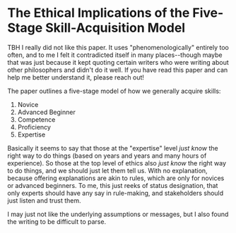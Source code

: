 # The Ethical Implications of the Five-Stage Skill-Acquisition Model

TBH I really did not like this paper. It uses "phenomenologically" entirely too often, and to me I felt it contradicted itself in many places--though maybe that was just because it kept quoting certain writers who were writing about other philosophers and didn't do it well. If you have read this paper and can help me better understand it, please reach out!

The paper outlines a five-stage model of how we generally acquire skills:
1. Novice
2. Advanced Beginner
3. Competence
4. Proficiency
5. Expertise

Basically it seems to say that those at the "expertise" level _just know_ the right way to do things (based on years and years and many hours of experience). So those at the top level of ethics also _just know_ the right way to do things, and we should just let them tell us. With no explanation, because offering explanations are akin to rules, which are only for novices or advanced beginners. To me, this just reeks of status designation, that only experts should have any say in rule-making, and stakeholders should just listen and trust them.

I may just not like the underlying assumptions or messages, but I also found the writing to be difficult to parse.

